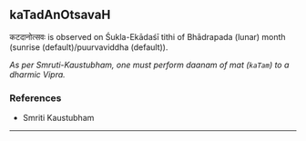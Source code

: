 ## kaTadAnOtsavaH
कटदानोत्सवः is observed on Śukla-Ekādaśī tithi of Bhādrapada (lunar) month (sunrise (default)/puurvaviddha (default)).

_As per Smruti-Kaustubham, one must perform daanam of mat (`kaTam`) to a dharmic Vipra._
### References
* Smriti Kaustubham


---
